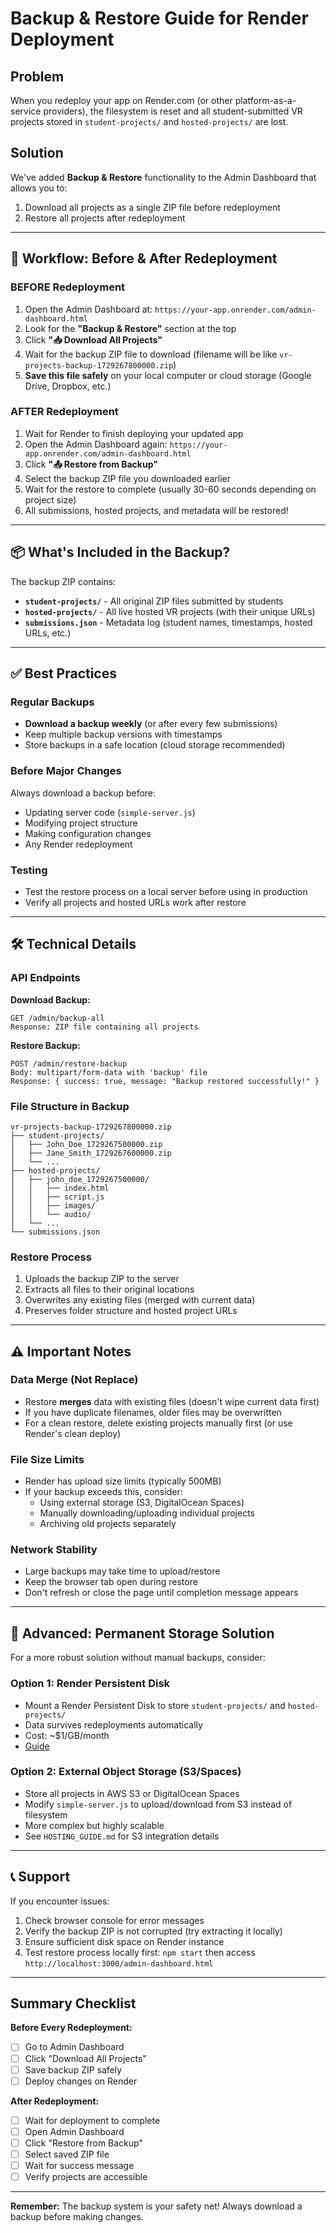 # Backup & Restore Guide for Render Deployment

## Problem
When you redeploy your app on Render.com (or other platform-as-a-service providers), the filesystem is reset and all student-submitted VR projects stored in `student-projects/` and `hosted-projects/` are lost.

## Solution
We've added **Backup & Restore** functionality to the Admin Dashboard that allows you to:
1. Download all projects as a single ZIP file before redeployment
2. Restore all projects after redeployment

---

## 🔄 Workflow: Before & After Redeployment

### **BEFORE Redeployment**

1. Open the Admin Dashboard at: `https://your-app.onrender.com/admin-dashboard.html`
2. Look for the **"Backup & Restore"** section at the top
3. Click **"📥 Download All Projects"**
4. Wait for the backup ZIP file to download (filename will be like `vr-projects-backup-1729267800000.zip`)
5. **Save this file safely** on your local computer or cloud storage (Google Drive, Dropbox, etc.)

### **AFTER Redeployment**

1. Wait for Render to finish deploying your updated app
2. Open the Admin Dashboard again: `https://your-app.onrender.com/admin-dashboard.html`
3. Click **"📤 Restore from Backup"**
4. Select the backup ZIP file you downloaded earlier
5. Wait for the restore to complete (usually 30-60 seconds depending on project size)
6. All submissions, hosted projects, and metadata will be restored!

---

## 📦 What's Included in the Backup?

The backup ZIP contains:
- **`student-projects/`** - All original ZIP files submitted by students
- **`hosted-projects/`** - All live hosted VR projects (with their unique URLs)
- **`submissions.json`** - Metadata log (student names, timestamps, hosted URLs, etc.)

---

## ✅ Best Practices

### Regular Backups
- **Download a backup weekly** (or after every few submissions)
- Keep multiple backup versions with timestamps
- Store backups in a safe location (cloud storage recommended)

### Before Major Changes
Always download a backup before:
- Updating server code (`simple-server.js`)
- Modifying project structure
- Making configuration changes
- Any Render redeployment

### Testing
- Test the restore process on a local server before using in production
- Verify all projects and hosted URLs work after restore

---

## 🛠️ Technical Details

### API Endpoints

**Download Backup:**
```
GET /admin/backup-all
Response: ZIP file containing all projects
```

**Restore Backup:**
```
POST /admin/restore-backup
Body: multipart/form-data with 'backup' file
Response: { success: true, message: "Backup restored successfully!" }
```

### File Structure in Backup
```
vr-projects-backup-1729267800000.zip
├── student-projects/
│   ├── John_Doe_1729267500000.zip
│   ├── Jane_Smith_1729267600000.zip
│   └── ...
├── hosted-projects/
│   ├── john_doe_1729267500000/
│   │   ├── index.html
│   │   ├── script.js
│   │   ├── images/
│   │   └── audio/
│   └── ...
└── submissions.json
```

### Restore Process
1. Uploads the backup ZIP to the server
2. Extracts all files to their original locations
3. Overwrites any existing files (merged with current data)
4. Preserves folder structure and hosted project URLs

---

## ⚠️ Important Notes

### Data Merge (Not Replace)
- Restore **merges** data with existing files (doesn't wipe current data first)
- If you have duplicate filenames, older files may be overwritten
- For a clean restore, delete existing projects manually first (or use Render's clean deploy)

### File Size Limits
- Render has upload size limits (typically 500MB)
- If your backup exceeds this, consider:
  - Using external storage (S3, DigitalOcean Spaces)
  - Manually downloading/uploading individual projects
  - Archiving old projects separately

### Network Stability
- Large backups may take time to upload/restore
- Keep the browser tab open during restore
- Don't refresh or close the page until completion message appears

---

## 🚀 Advanced: Permanent Storage Solution

For a more robust solution without manual backups, consider:

### Option 1: Render Persistent Disk
- Mount a Render Persistent Disk to store `student-projects/` and `hosted-projects/`
- Data survives redeployments automatically
- Cost: ~$1/GB/month
- [Guide](https://render.com/docs/disks)

### Option 2: External Object Storage (S3/Spaces)
- Store all projects in AWS S3 or DigitalOcean Spaces
- Modify `simple-server.js` to upload/download from S3 instead of filesystem
- More complex but highly scalable
- See `HOSTING_GUIDE.md` for S3 integration details

---

## 📞 Support

If you encounter issues:
1. Check browser console for error messages
2. Verify the backup ZIP is not corrupted (try extracting it locally)
3. Ensure sufficient disk space on Render instance
4. Test restore process locally first: `npm start` then access `http://localhost:3000/admin-dashboard.html`

---

## Summary Checklist

**Before Every Redeployment:**
- [ ] Go to Admin Dashboard
- [ ] Click "Download All Projects"
- [ ] Save backup ZIP safely
- [ ] Deploy changes on Render

**After Redeployment:**
- [ ] Wait for deployment to complete
- [ ] Open Admin Dashboard
- [ ] Click "Restore from Backup"
- [ ] Select saved ZIP file
- [ ] Wait for success message
- [ ] Verify projects are accessible

---

**Remember:** The backup system is your safety net! Always download a backup before making changes.

